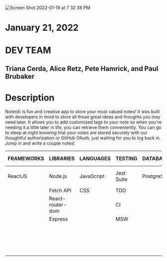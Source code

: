    ![Screen Shot 2022-01-19 at 7 32 38 PM](https://user-images.githubusercontent.com/80484840/150267378-d46bfaf8-58f8-493f-8e56-8a6a228e0815.png)

# January 21, 2022 


# DEV TEAM
## Triana Cerda, Alice Retz, Pete Hamrick, and Paul Brubaker


# Description
Note(d) is fun and creative app to store your most valued notes! It was built with developers in mind to store all those great ideas and thoughts you may need later. It allows you to add customized tags to your note so when you're needing it a little later in life, you can retrieve them conveniently. You can go to sleep at night knowing that your notes are stored securely with our thoughtful authorization or GitHub OAuth, just waiting for you to log back in. Jump in and write a couple notes! 


| FRAMEWORKS | LIBRARIES             | LANGUAGES  | TESTING    | DATABASES  | AUTH/ OAUTH    | TOOLS              |
|------------|-----------------------|------------|------------|------------|----------------|--------------------|
| ReactJS    | Node.js               | JavaScript | Jest Suite | PostgreSQL | JWT            | Visual Studios Code|
|            | Fetch API             | CSS        | TDD        |            |                | Heroku             |
|            | React-router-dom      |            | CI         |            |                | Netlify            |
|            | Express               |            | MSW        |            |                | Miro               |
|            |                       |            |            |            |                | BeeKeeper          |
|            |                       |            |            |            |                | PG Admin           |
|            |                       |            |            |            |                | Git                |
|            |                       |            |            |            |                | GitHub             |
